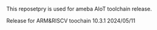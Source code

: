 This reposetpry is used for ameba AIoT toolchain release. 

Release for ARM&RISCV toochain 10.3.1  2024/05/11
